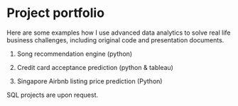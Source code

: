 # Project portfolio

Here are some examples how I use advanced data analytics to solve real life business challenges, including original code and presentation documents.

1. Song recommendation engine (python)

2. Credit card acceptance prediction (python & tableau)

3. Singapore Airbnb listing price prediction (Python)


SQL projects are upon request.









